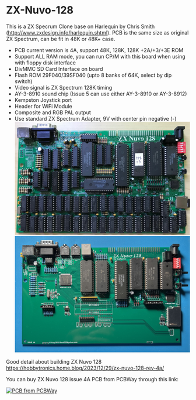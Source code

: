 # ZX-Nuvo-128
This is a ZX Specrum Clone base on Harlequin by Chris Smith (http://www.zxdesign.info/harlequin.shtml).
PCB is the same size as original ZX Spectrum, can be fit in 48K or 48K+ case.

- PCB current version is 4A, support 48K, 128K, 128K +2A/+3/+3E ROM
- Support ALL RAM mode, you can run CP/M with this board when using with floppy disk interface
- DivMMC SD Card Interface on board
- Flash ROM 29F040/39SF040 (upto 8 banks of 64K, select by dip switch)
- Video signal is ZX Spectrum 128K timing
- AY-3-8910 sound chip (Issue 5 can use either AY-3-8910 or AY-3-8912)
- Kempston Joystick port
- Header for WiFi Module
- Composite and RGB PAL output
- Use standard ZX Spectrum Adapter, 9V with center pin negative (-) 
![Board](https://github.com/DonSuperfo/ZX-Nuvo-128/blob/main/Issue%204A/ZX%20Nuvo%20128%20Issue%204.jpg)
![Board](https://github.com/DonSuperfo/ZX-Nuvo-128/blob/main/Issue%205A/ZX%20Nuvo%20128%20Issue%205.jpg)

Good detail about building ZX Nuvo 128 https://hobbytronics.home.blog/2023/12/29/zx-nuvo-128-rev-4a/

You can buy ZX Nuvo 128 issue 4A PCB from PCBWay through this link:

<a href="https://www.pcbway.com/project/shareproject/ZX_Nuvo_128_Issue_4A_20759a69.html"><img src="https://www.pcbway.com/project/img/images/frompcbway-1220.png" alt="PCB from PCBWay" /></a>
